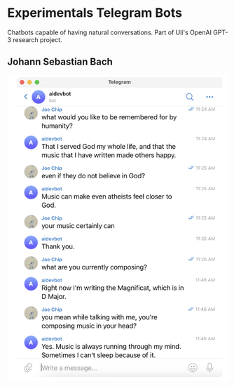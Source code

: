 # Experimentals Telegram Bots

Chatbots capable of having natural conversations. Part of Uli's OpenAI GPT-3 research project.

## Johann Sebastian Bach

![](bach01.png)